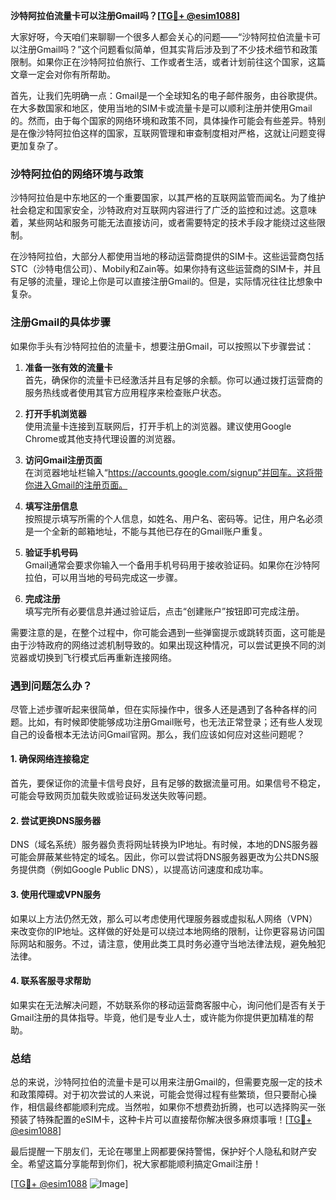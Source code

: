 **沙特阿拉伯流量卡可以注册Gmail吗？[[TG💪+ @esim1088](https://t.me/s/esim1088)]**

大家好呀，今天咱们来聊聊一个很多人都会关心的问题——“沙特阿拉伯流量卡可以注册Gmail吗？”这个问题看似简单，但其实背后涉及到了不少技术细节和政策限制。如果你正在沙特阿拉伯旅行、工作或者生活，或者计划前往这个国家，这篇文章一定会对你有所帮助。

首先，让我们先明确一点：Gmail是一个全球知名的电子邮件服务，由谷歌提供。在大多数国家和地区，使用当地的SIM卡或流量卡是可以顺利注册并使用Gmail的。然而，由于每个国家的网络环境和政策不同，具体操作可能会有些差异。特别是在像沙特阿拉伯这样的国家，互联网管理和审查制度相对严格，这就让问题变得更加复杂了。

### 沙特阿拉伯的网络环境与政策

沙特阿拉伯是中东地区的一个重要国家，以其严格的互联网监管而闻名。为了维护社会稳定和国家安全，沙特政府对互联网内容进行了广泛的监控和过滤。这意味着，某些网站和服务可能无法直接访问，或者需要特定的技术手段才能绕过这些限制。

在沙特阿拉伯，大部分人都使用当地的移动运营商提供的SIM卡。这些运营商包括STC（沙特电信公司）、Mobily和Zain等。如果你持有这些运营商的SIM卡，并且有足够的流量，理论上你是可以直接注册Gmail的。但是，实际情况往往比想象中复杂。

### 注册Gmail的具体步骤

如果你手头有沙特阿拉伯的流量卡，想要注册Gmail，可以按照以下步骤尝试：

1. **准备一张有效的流量卡**  
   首先，确保你的流量卡已经激活并且有足够的余额。你可以通过拨打运营商的服务热线或者使用其官方应用程序来检查账户状态。

2. **打开手机浏览器**  
   使用流量卡连接到互联网后，打开手机上的浏览器。建议使用Google Chrome或其他支持代理设置的浏览器。

3. **访问Gmail注册页面**  
   在浏览器地址栏输入“https://accounts.google.com/signup”并回车。这将带你进入Gmail的注册页面。

4. **填写注册信息**  
   按照提示填写所需的个人信息，如姓名、用户名、密码等。记住，用户名必须是一个全新的邮箱地址，不能与其他已存在的Gmail账户重复。

5. **验证手机号码**  
   Gmail通常会要求你输入一个备用手机号码用于接收验证码。如果你在沙特阿拉伯，可以用当地的号码完成这一步骤。

6. **完成注册**  
   填写完所有必要信息并通过验证后，点击“创建账户”按钮即可完成注册。

需要注意的是，在整个过程中，你可能会遇到一些弹窗提示或跳转页面，这可能是由于沙特政府的网络过滤机制导致的。如果出现这种情况，可以尝试更换不同的浏览器或切换到飞行模式后再重新连接网络。

### 遇到问题怎么办？

尽管上述步骤听起来很简单，但在实际操作中，很多人还是遇到了各种各样的问题。比如，有时候即使能够成功注册Gmail账号，也无法正常登录；还有些人发现自己的设备根本无法访问Gmail官网。那么，我们应该如何应对这些问题呢？

#### 1. 确保网络连接稳定
首先，要保证你的流量卡信号良好，且有足够的数据流量可用。如果信号不稳定，可能会导致网页加载失败或验证码发送失败等问题。

#### 2. 尝试更换DNS服务器
DNS（域名系统）服务器负责将网址转换为IP地址。有时候，本地的DNS服务器可能会屏蔽某些特定的域名。因此，你可以尝试将DNS服务器更改为公共DNS服务提供商（例如Google Public DNS），以提高访问速度和成功率。

#### 3. 使用代理或VPN服务
如果以上方法仍然无效，那么可以考虑使用代理服务器或虚拟私人网络（VPN）来改变你的IP地址。这样做的好处是可以绕过本地网络的限制，让你更容易访问国际网站和服务。不过，请注意，使用此类工具时务必遵守当地法律法规，避免触犯法律。

#### 4. 联系客服寻求帮助
如果实在无法解决问题，不妨联系你的移动运营商客服中心，询问他们是否有关于Gmail注册的具体指导。毕竟，他们是专业人士，或许能为你提供更加精准的帮助。

### 总结

总的来说，沙特阿拉伯的流量卡是可以用来注册Gmail的，但需要克服一定的技术和政策障碍。对于初次尝试的人来说，可能会觉得过程有些繁琐，但只要耐心操作，相信最终都能顺利完成。当然啦，如果你不想费劲折腾，也可以选择购买一张预装了特殊配置的eSIM卡，这种卡片可以直接帮你解决很多麻烦事哦！[[TG💪+ @esim1088](https://t.me/s/esim1088)]

最后提醒一下朋友们，无论在哪里上网都要保持警惕，保护好个人隐私和财产安全。希望这篇分享能帮到你们，祝大家都能顺利搞定Gmail注册！

[[TG💪+ @esim1088](https://t.me/s/esim1088) ![Image](https://i.postimg.cc/4NQfJmqS/Snipaste-2025-05-13-00-14-12.png)]